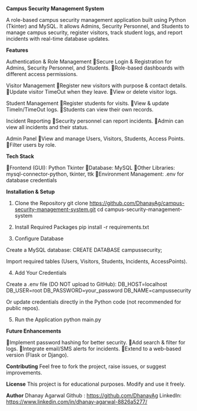**Campus Security Management System**

A role-based campus security management application built using Python (Tkinter) and MySQL.
It allows Admins, Security Personnel, and Students to manage campus security, register visitors, track student logs, and report incidents with real-time database updates.


**Features**

Authentication & Role Management
🔹Secure Login & Registration for Admins, Security Personnel, and Students.
🔹Role-based dashboards with different access permissions.

Visitor Management
🔹Register new visitors with purpose & contact details.
🔹Update visitor TimeOut when they leave.
🔹View or delete visitor logs.

Student Management
🔹Register students for visits.
🔹View & update TimeIn/TimeOut logs.
🔹Students can view their own records.

Incident Reporting
🔹Security personnel can report incidents.
🔹Admin can view all incidents and their status.

Admin Panel
🔹View and manage Users, Visitors, Students, Access Points.
🔹Filter users by role.


**Tech Stack**

🔹Frontend (GUI): Python Tkinter
🔹Database: MySQL
🔹Other Libraries: mysql-connector-python, tkinter, ttk
🔹Environment Management: .env for database credentials


**Installation & Setup**

1. Clone the Repository
    git clone https://github.com/DhanayAg/campus-security-management-system.git
    cd campus-security-management-system

2. Install Required Packages
    pip install -r requirements.txt

3. Configure Database

Create a MySQL database:
    CREATE DATABASE campussecurity;

Import required tables (Users, Visitors, Students, Incidents, AccessPoints).

4. Add Your Credentials

Create a .env file (DO NOT upload to GitHub):
    DB_HOST=localhost
    DB_USER=root
    DB_PASSWORD=your_password
    DB_NAME=campussecurity

Or update credentials directly in the Python code (not recommended for public repos).

5. Run the Application
    python main.py


**Future Enhancements**

🔹Implement password hashing for better security.
🔹Add search & filter for logs.
🔹Integrate email/SMS alerts for incidents.
🔹Extend to a web-based version (Flask or Django).


**Contributing**
Feel free to fork the project, raise issues, or suggest improvements.


**License**
This project is for educational purposes. Modify and use it freely.


**Author**
Dhanay Agarwal
Github : https://github.com/DhanayAg
LinkedIn: https://www.linkedin.com/in/dhanay-agarwal-8826a5277/



